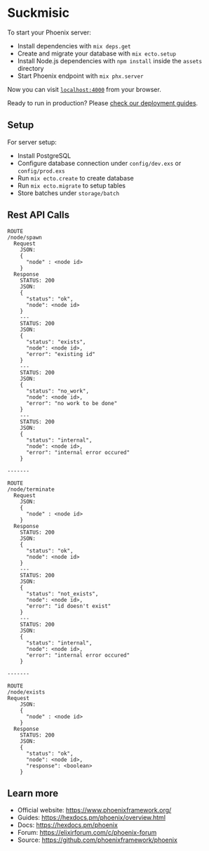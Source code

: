 # Suckmisic

To start your Phoenix server:

  * Install dependencies with `mix deps.get`
  * Create and migrate your database with `mix ecto.setup`
  * Install Node.js dependencies with `npm install` inside the `assets` directory
  * Start Phoenix endpoint with `mix phx.server`

Now you can visit [`localhost:4000`](http://localhost:4000) from your browser.

Ready to run in production? Please [check our deployment guides](https://hexdocs.pm/phoenix/deployment.html).

## Setup

For server setup:

  * Install PostgreSQL
  * Configure database connection under `config/dev.exs` or `config/prod.exs`
  * Run `mix ecto.create` to create database
  * Run `mix ecto.migrate` to setup tables
  * Store batches under `storage/batch`

## Rest API Calls

```
ROUTE
/node/spawn
  Request
    JSON:
    {
      "node" : <node id>
    }
  Response
    STATUS: 200
    JSON:
    {
      "status": "ok",
      "node": <node id>
    }
    ---
    STATUS: 200
    JSON:
    {
      "status": "exists",
      "node": <node id>,
      "error": "existing id"
    }
    ---
    STATUS: 200
    JSON:
    {
      "status": "no_work",
      "node": <node id>,
      "error": "no work to be done"
    }
    ---
    STATUS: 200
    JSON:
    {
      "status": "internal",
      "node": <node id>,
      "error": "internal error occured"
    }

-------

ROUTE
/node/terminate
  Request
    JSON:
    {
      "node" : <node id>
    }
  Response
    STATUS: 200
    JSON:
    {
      "status": "ok",
      "node": <node id>
    }
    ---
    STATUS: 200
    JSON:
    {
      "status": "not_exists",
      "node": <node id>,
      "error": "id doesn't exist"
    }
    ---
    STATUS: 200
    JSON:
    {
      "status": "internal",
      "node": <node id>,
      "error": "internal error occured"
    }

-------

ROUTE
/node/exists
Request
    JSON:
    {
      "node" : <node id>
    }
  Response
    STATUS: 200
    JSON:
    {
      "status": "ok",
      "node": <node id>,
      "response": <boolean>
    }
```

## Learn more

  * Official website: https://www.phoenixframework.org/
  * Guides: https://hexdocs.pm/phoenix/overview.html
  * Docs: https://hexdocs.pm/phoenix
  * Forum: https://elixirforum.com/c/phoenix-forum
  * Source: https://github.com/phoenixframework/phoenix

